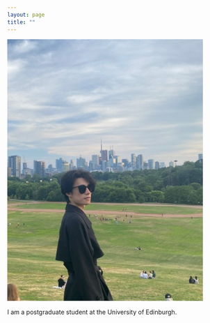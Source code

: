 ```yaml
---
layout: page
title: ""
---
```


![Image description](/assets/images/thumbnail_32FFF408@C7739343.328DC562.jpg)

I am a postgraduate student at the University of Edinburgh.
